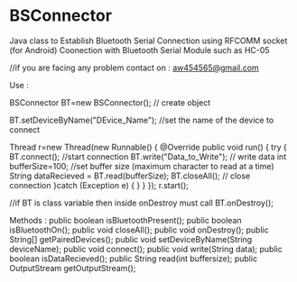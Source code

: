 # BSConnector
Java class to Establish Bluetooth Serial Connection using RFCOMM socket (for Android)
Coonection with Bluetooth Serial Module such as HC-05

//if you are facing any problem contact on : aw454565@gmail.com

Use : 

BSConnector BT=new BSConnector(); // create object

BT.setDeviceByName("DEvice_Name"); //set the name of the device to connect

Thread r=new Thread(new Runnable() {
                @Override
                public void run() {
                    try {
                        BT.connect(); //start connection
                        BT.write("Data_to_Write"); // write data
                        int bufferSize=100; //set buffer size (maximum character to read at a time)
                        String dataRecieved = BT.read(bufferSize);
                        BT.closeAll(); // close connection
                    }catch (Exception e)
                    {
                    }
                }
            });
r.start();


//if BT is class variable then inside onDestroy must call
BT.onDestroy(); 




Methods :
public boolean isBluetoothPresent();
public boolean isBluetoothOn();
public void closeAll();
public void onDestroy();
public String[] getPairedDevices();
public void setDeviceByName(String deviceName);
public void connect();
public void write(String data);
public boolean isDataRecieved();
public String read(int buffersize);
public OutputStream getOutputStream();
